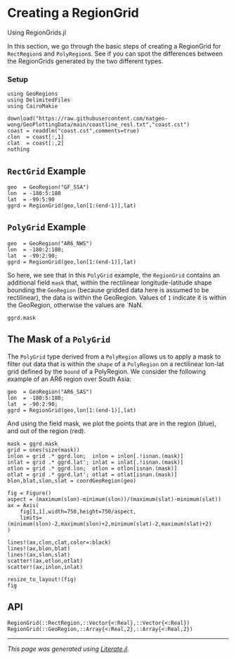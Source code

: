 # Creating a RegionGrid

Using RegionGrids.jl 

In this section, we go through the basic steps of creating a RegionGrid for `RectRegion`s and `PolyRegion`s.  See if you can spot the differences between the RegionGrids generated by the two different types.

### Setup

````@example regiongrid
using GeoRegions
using DelimitedFiles
using CairoMakie

download("https://raw.githubusercontent.com/natgeo-wong/GeoPlottingData/main/coastline_resl.txt","coast.cst")
coast = readdlm("coast.cst",comments=true)
clon  = coast[:,1]
clat  = coast[:,2]
nothing
````

## `RectGrid` Example

````@example regiongrid
geo  = GeoRegion("GF_SSA")
lon  = -180:5:180
lat  = -90:5:90
ggrd = RegionGrid(geo,lon[1:(end-1)],lat)
````

## `PolyGrid` Example

````@example regiongrid
geo  = GeoRegion("AR6_NWS")
lon  = -180:2:180;
lat  = -90:2:90;
ggrd = RegionGrid(geo,lon[1:(end-1)],lat)
````

So here, we see that in this `PolyGrid` example, the `RegionGrid` contains an additional field `mask` that, within the rectilinear longitude-latitude shape bounding the `GeoRegion` (because gridded data here is assumed to be rectilinear), the data is within the GeoRegion.  Values of `1` indicate it is within the GeoRegion, otherwise the values are `NaN.

````@example regiongrid
ggrd.mask
````

## The Mask of a `PolyGrid`

The `PolyGrid` type derived from a `PolyRegion` allows us to apply a mask to filter out data that is within the `shape` of a `PolyRegion` on a rectilinear lon-lat grid defined by the `bound` of a PolyRegion.  We consider the following example of an AR6 region over South Asia:

````@example regiongrid
geo  = GeoRegion("AR6_SAS")
lon  = -180:5:180;
lat  = -90:2:90;
ggrd = RegionGrid(geo,lon[1:(end-1)],lat)
````

And using the field mask, we plot the points that are in the region (blue), and out of the region (red).

````@example regiongrid
mask = ggrd.mask
grid = ones(size(mask))
inlon = grid .* ggrd.lon;  inlon = inlon[.!isnan.(mask)]
inlat = grid .* ggrd.lat'; inlat = inlat[.!isnan.(mask)]
otlon = grid .* ggrd.lon;  otlon = otlon[isnan.(mask)]
otlat = grid .* ggrd.lat'; otlat = otlat[isnan.(mask)]
blon,blat,slon,slat = coordGeoRegion(geo)

fig = Figure()
aspect = (maximum(slon)-minimum(slon))/(maximum(slat)-minimum(slat))
ax = Axis(
    fig[1,1],width=750,height=750/aspect,
    limits=(minimum(slon)-2,maximum(slon)+2,minimum(slat)-2,maximum(slat)+2)
)

lines!(ax,clon,clat,color=:black)
lines!(ax,blon,blat)
lines!(ax,slon,slat)
scatter!(ax,otlon,otlat)
scatter!(ax,inlon,inlat)

resize_to_layout!(fig)
fig
````

## API

```@docs
RegionGrid(::RectRegion,::Vector{<:Real},::Vector{<:Real})
RegionGrid(::GeoRegion,::Array{<:Real,2},::Array{<:Real,2})
```

---

*This page was generated using [Literate.jl](https://github.com/fredrikekre/Literate.jl).*

